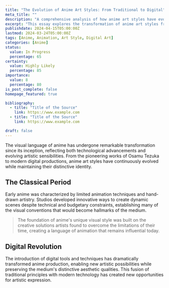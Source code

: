 ```yaml
---
title: "The Evolution of Anime Art Styles: From Traditional to Digital"
meta_title: ""
description: "A comprehensive analysis of how anime art styles have evolved over the decades"
excerpt: "This essay explores the transformation of anime art styles from the early days of hand-drawn animation to modern digital techniques. We examine the technological advances, artistic innovations, and cultural influences that have shaped the distinctive look of Japanese animation."
publishdate: 2024-04-15T05:00:00Z
lastmod: 2024-03-24T05:00:00Z
tags: [Anime, Animation, Art Style, Digital Art]
categories: [Anime]
status:
  value: In Progress
  percentage: 65
certainty:
  value: Highly Likely
  percentage: 85
importance:
  value: 8
  percentage: 80
is_post_complete: false
homepage_featured: true

bibliography:
  - title: "Title of the Source"
    link: https://www.example.com
  - title: "Title of the Source"
    link: https://www.example.com

draft: false
---
```


The visual language of anime has undergone remarkable transformation since its inception, reflecting both technological advancements and evolving artistic sensibilities. From the pioneering works of Osamu Tezuka to modern digital productions, anime art styles have continuously evolved while maintaining their distinctive identity.

## The Classical Period

Early anime was characterized by limited animation techniques and hand-drawn artistry. Studios developed innovative ways to create dynamic scenes despite technical and budgetary constraints, establishing many of the visual conventions that would become hallmarks of the medium.

> The foundation of anime's unique visual style was built on the creative solutions artists found to overcome the limitations of their time, creating a language of animation that remains influential today.

## Digital Revolution

The introduction of digital tools and techniques has dramatically transformed anime production, enabling new artistic possibilities while preserving the medium's distinctive aesthetic qualities. This fusion of traditional principles with modern technology has created new opportunities for artistic expression.

